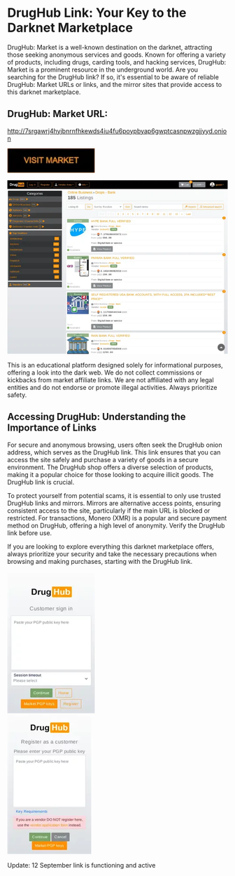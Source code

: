 # DrugHub Link: Your Key to the Darknet Marketplace

DrugHub: Market is a well-known destination on the darknet, attracting those seeking anonymous services and goods. Known for offering a variety of products, including drugs, carding tools, and hacking services, DrugHub: Market is a prominent resource in the underground world. Are you searching for the DrugHub link? If so, it's essential to be aware of reliable DrugHub: Market URLs or links, and the mirror sites that provide access to this darknet marketplace.

## DrugHub: Market URL:

http://7srgawrj4hyjbnrnfhkewds4iu4fu6poypbyap6gwptcasnpwzgjjyyd.onion

[<img src="/backgrounds/image.webp" width="200">](http://7srgawrj4hyjbnrnfhkewds4iu4fu6poypbyap6gwptcasnpwzgjjyyd.onion)


<a href="http://7srgawrj4hyjbnrnfhkewds4iu4fu6poypbyap6gwptcasnpwzgjjyyd.onion"><img src="/backgrounds/grab.webp" alt="image" style="max-width: 100%;"><a>

This is an educational platform designed solely for informational purposes, offering a look into the dark web. We do not collect commissions or kickbacks from market affiliate links. We are not affiliated with any legal entities and do not endorse or promote illegal activities. Always prioritize safety.

## Accessing DrugHub: Understanding the Importance of Links

For secure and anonymous browsing, users often seek the DrugHub onion address, which serves as the DrugHub link. This link ensures that you can access the site safely and purchase a variety of goods in a secure environment. The DrugHub shop offers a diverse selection of products, making it a popular choice for those looking to acquire illicit goods. The DrugHub link is crucial.

To protect yourself from potential scams, it is essential to only use trusted DrugHub links and mirrors. Mirrors are alternative access points, ensuring consistent access to the site, particularly if the main URL is blocked or restricted. For transactions, Monero (XMR) is a popular and secure payment method on DrugHub, offering a high level of anonymity. Verify the DrugHub link before use.

If you are looking to explore everything this darknet marketplace offers, always prioritize your security and take the necessary precautions when browsing and making purchases, starting with the DrugHub link.


<a href="http://7srgawrj4hyjbnrnfhkewds4iu4fu6poypbyap6gwptcasnpwzgjjyyd.onion"><img src="/backgrounds/delta.webp" alt="image" style="max-width: 100%;"><a>  
<a href="http://7srgawrj4hyjbnrnfhkewds4iu4fu6poypbyap6gwptcasnpwzgjjyyd.onion"><img src="/backgrounds/scan.webp" alt="image" style="max-width: 100%;"><a>









Update:  12 September link is functioning and active